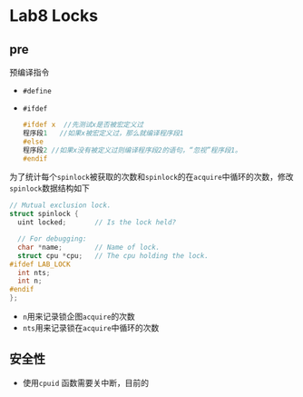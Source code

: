 # Lab8 Locks



## pre

预编译指令

* `#define`

* `#ifdef`

  ```c
  #ifdef x  //先测试x是否被宏定义过  
  程序段1   //如果x被宏定义过，那么就编译程序段1  
  #else 
  程序段2 //如果x没有被定义过则编译程序段2的语句，“忽视”程序段1。 
  #endif 
  ```





为了统计每个`spinlock`被获取的次数和`spinlock`的在`acquire`中循环的次数，修改`spinlock`数据结构如下

```c
// Mutual exclusion lock.
struct spinlock {
  uint locked;       // Is the lock held?

  // For debugging:
  char *name;        // Name of lock.
  struct cpu *cpu;   // The cpu holding the lock.
#ifdef LAB_LOCK
  int nts;
  int n;
#endif
};

```



* `n`用来记录锁企图`acquire`的次数
* `nts`用来记录锁在`acquire`中循环的次数











## 安全性

* 使用`cpuid` 函数需要关中断，目前的
